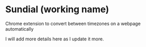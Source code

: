 # Sundial (working name)
Chrome extension to convert between timezones on a webpage automatically

I will add more details here as I update it more.
